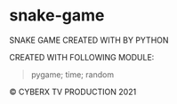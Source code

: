 # snake-game
SNAKE GAME CREATED WITH  BY PYTHON

CREATED WITH FOLLOWING MODULE:

> pygame;
> time;
> random

© CYBERX TV PRODUCTION 2021
